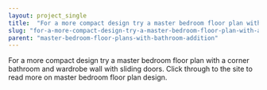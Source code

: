 ```yaml
---
layout: project_single
title:  "For a more compact design try a master bedroom floor plan with a corner bathroom and wardrobe wall with sliding doors. Click through to the site to read more on master bedroom floor plan design."
slug: "for-a-more-compact-design-try-a-master-bedroom-floor-plan-with-a-corner-bathroom"
parent: "master-bedroom-floor-plans-with-bathroom-addition"
---
```

For a more compact design try a master bedroom floor plan with a corner bathroom and wardrobe wall with sliding doors. Click through to the site to read more on master bedroom floor plan design.
